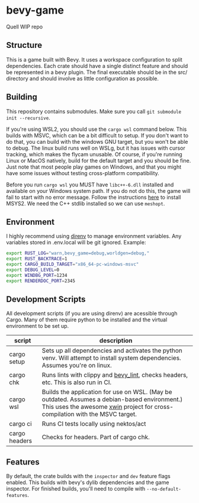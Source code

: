 # bevy-game

Quell WIP repo

## Structure

This is a game built with Bevy. It uses a workspace configuration to split dependencies. Each crate should have a single distinct feature and should be represented in a bevy plugin. The final executable should be in the src/ directory and should involve as little configuration as possible.

## Building

This repository contains submodules. Make sure you call `git submodule init --recursive`.

If you're using WSL2, you should use the `cargo wsl` command below. This builds with MSVC, which can be a bit difficult to setup. If you don't want to do that, you can build with the windows GNU target, but you won't be able to debug. The linux build runs well on WSLg, but it has issues with cursor tracking, which makes the flycam unusable. Of course, if you're running Linux or MacOS natively, build for the default target and you should be fine. Just note that most people play games on Windows, and that you might have some issues without testing cross-platform compatibility.

Before you run `cargo wsl` you MUST have `libc++-6.dll` installed and available on your Windows system path. If you do not do this, the game will fail to start with no error message. Follow the instructions [here](https://www.msys2.org) to install MSYS2. We need the C++ stdlib installed so we can use `meshopt`.

## Environment

I highly recommend using [direnv](https://github.com/direnv/direnv) to manage environment variables. Any variables stored in .env.local will be git ignored. Example:

```sh
export RUST_LOG="warn,bevy_game=debug,worldgen=debug,"
export RUST_BACKTRACE=1
export CARGO_BUILD_TARGET="x86_64-pc-windows-msvc"
export DEBUG_LEVEL=0
export WINDBG_PORT=1234
export RENDERDOC_PORT=2345
```

## Development Scripts
All development scripts (if you are using direnv) are acessible through Cargo. Many of them require python to be installed and the virtual environment to be set up.

| script | description |
| --- | --- |
| cargo setup | Sets up all dependencies and activates the python venv. Will attempt to install system dependencies. Assumes you're on linux. |
| cargo chk | Runs lints with clippy and [bevy_lint](https://github.com/TheBevyFlock/bevy_cli), checks headers, etc. This is also run in CI. |
| cargo wsl | Builds the application for use on WSL. (May be outdated. Assumes a debian-based environment.) This uses the awesome [xwin](https://github.com/rust-cross/cargo-xwin) project for cross-compilation with the MSVC target. |
| cargo ci | Runs CI tests locally using nektos/act |
| cargo headers | Checks for headers. Part of cargo chk. |

## Features
By default, the crate builds with the `inspector` and `dev` feature flags enabled. This builds with bevy's dylib dependencies and the game inspector. For finished builds, you'll need to compile with `--no-default-features`.
